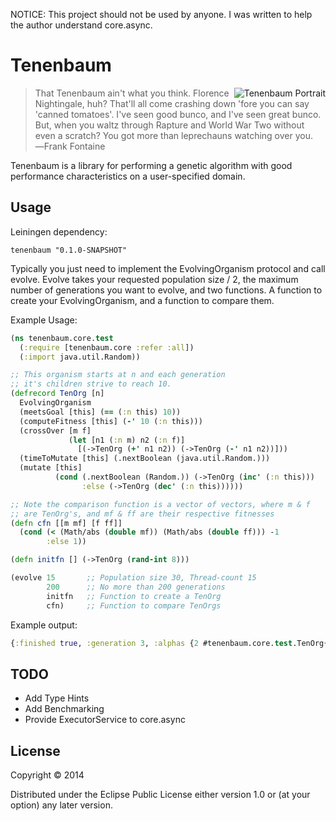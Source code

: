 NOTICE: This project should not be used by anyone.  I was written to help the author understand core.async.

# Tenenbaum

<img src="https://raw.github.com/doubleagent/tenenbaum/master/tenenbaum.jpg"
 alt="Tenenbaum Portrait" title="The woman herself!" align="right"/>

> That Tenenbaum ain't what you think. Florence Nightingale, huh? That'll all
> come crashing down 'fore you can say 'canned tomatoes'. I've seen good bunco,
> and I've seen great bunco. But, when you waltz through Rapture and World War
> Two without even a scratch? You got more than leprechauns watching over you.
> ―Frank Fontaine


Tenenbaum is a library for performing a genetic algorithm with good
performance characteristics on a user-specified domain.

## Usage

Leiningen dependency:

    tenenbaum "0.1.0-SNAPSHOT"

Typically you just need to implement the EvolvingOrganism protocol and call evolve.  Evolve takes your requested population size / 2, the maximum number of generations you want to evolve, and two functions.  A function to create your EvolvingOrganism, and a function to compare them.

Example Usage:
```clojure
(ns tenenbaum.core.test
  (:require [tenenbaum.core :refer :all])
  (:import java.util.Random))

;; This organism starts at n and each generation
;; it's children strive to reach 10.
(defrecord TenOrg [n]
  EvolvingOrganism
  (meetsGoal [this] (== (:n this) 10))
  (computeFitness [this] (-' 10 (:n this)))
  (crossOver [m f]
             (let [n1 (:n m) n2 (:n f)]
               [(->TenOrg (+' n1 n2)) (->TenOrg (-' n1 n2))]))
  (timeToMutate [this] (.nextBoolean (java.util.Random.)))
  (mutate [this]
          (cond (.nextBoolean (Random.)) (->TenOrg (inc' (:n this)))
                :else (->TenOrg (dec' (:n this))))))

;; Note the comparison function is a vector of vectors, where m & f
;; are TenOrg's, and mf & ff are their respective fitnesses
(defn cfn [[m mf] [f ff]]
  (cond (< (Math/abs (double mf)) (Math/abs (double ff))) -1
        :else 1))

(defn initfn [] (->TenOrg (rand-int 8)))

(evolve 15       ;; Population size 30, Thread-count 15
        200      ;; No more than 200 generations
        initfn   ;; Function to create a TenOrg
        cfn)     ;; Function to compare TenOrgs
```
Example output:
```clojure
{:finished true, :generation 3, :alphas {2 #tenenbaum.core.test.TenOrg{:n 12}, 1 #tenenbaum.core.test.TenOrg{:n 11}, 0 #tenenbaum.core.test.TenOrg{:n 7}}, :solution #tenenbaum.core.test.TenOrg{:n 10}}
```

## TODO

- Add Type Hints
- Add Benchmarking
- Provide ExecutorService to core.async

## License

Copyright © 2014

Distributed under the Eclipse Public License either version 1.0 or (at
your option) any later version.
